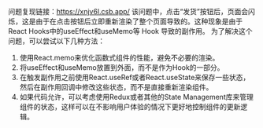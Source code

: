 问题复现链接：https://xnjv6l.csb.app/
该问题中，点击“发货”按钮后，页面会闪烁，这是由于在点击按钮后立即重新渲染了整个页面导致的。这种现象是由于React Hooks中的useEffect和useMemo等 Hook 导致的副作用。
为了解决这个问题，可以尝试以下几种方法：

1. 使用React.memo来优化函数式组件的性能，避免不必要的渲染。
2. 将useEffect和useMemo放置到外面，而不是作为Hook的一部分。
3. 在触发副作用之前使用React.useRef或者React.useState来保存一些状态，然后在副作用回调中修改这些状态，而不是直接重新渲染组件。
4. 如果代码允许，可以考虑使用Redux或者其他的State Management库来管理组件的状态，这样可以在不影响用户体验的情况下更好地控制组件的更新逻辑。
